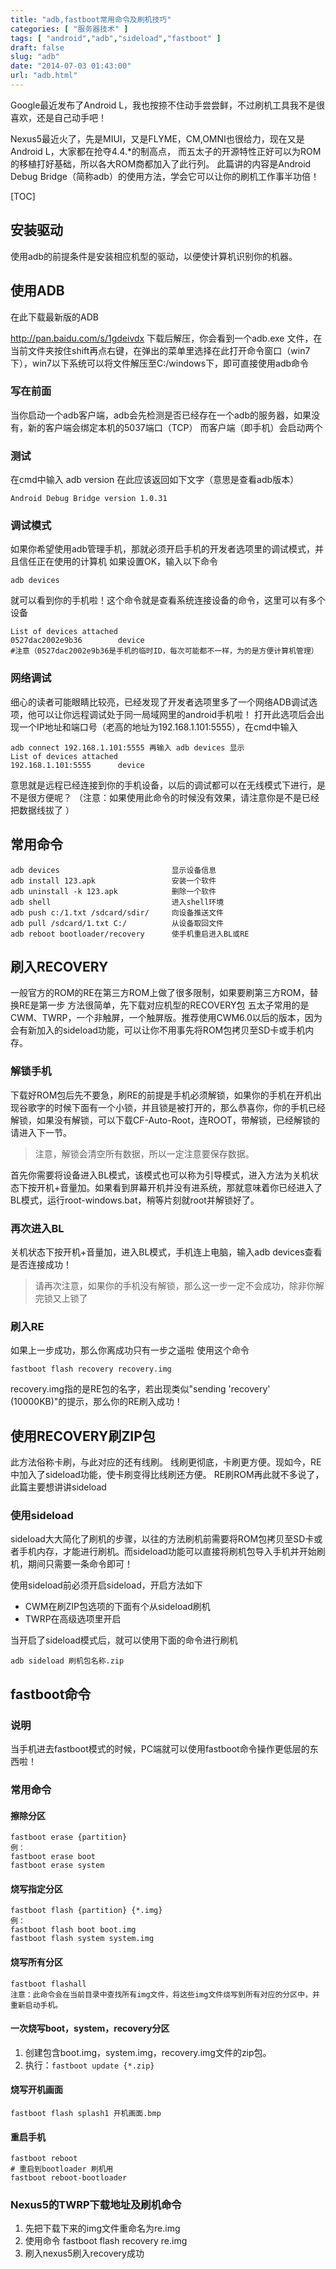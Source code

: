 ```yaml
---
title: "adb,fastboot常用命令及刷机技巧"
categories: [ "服务器技术" ]
tags: [ "android","adb","sideload","fastboot" ]
draft: false
slug: "adb"
date: "2014-07-03 01:43:00"
url: "adb.html"
---
```


Google最近发布了Android L，我也按捺不住动手尝尝鲜，不过刷机工具我不是很喜欢，还是自己动手吧！

Nexus5最近火了，先是MIUI，又是FLYME，CM,OMNI也很给力，现在又是Android L，大家都在抢夺4.4.*的制高点， 而五太子的开源特性正好可以为ROM的移植打好基础，所以各大ROM商都加入了此行列。 此篇讲的内容是Android Debug Bridge（简称adb）的使用方法，学会它可以让你的刷机工作事半功倍！

<!--more-->

[TOC]

## 安装驱动

使用adb的前提条件是安装相应机型的驱动，以便使计算机识别你的机器。

## 使用ADB

在此下载最新版的ADB 

<a href="http://pan.baidu.com/s/1gdeivdx" target="_blank">http://pan.baidu.com/s/1gdeivdx</a> 下载后解压，你会看到一个adb.exe 文件，在当前文件夹按住shift再点右键，在弹出的菜单里选择在此打开命令窗口（win7下），win7以下系统可以将文件解压至C:/windows下，即可直接使用adb命令

### 写在前面

当你启动一个adb客户端，adb会先检测是否已经存在一个adb的服务器，如果没有，新的客户端会绑定本机的5037端口（TCP） 而客户端（即手机）会启动两个

### 测试

在cmd中输入  adb version 在此应该返回如下文字（意思是查看adb版本）

    Android Debug Bridge version 1.0.31
    

### 调试模式

如果你希望使用adb管理手机，那就必须开启手机的开发者选项里的调试模式，并且信任正在使用的计算机 如果设置OK，输入以下命令

    adb devices
    

就可以看到你的手机啦！这个命令就是查看系统连接设备的命令，这里可以有多个设备

    List of devices attached
    0527dac2002e9b36        device
    #注意（0527dac2002e9b36是手机的临时ID，每次可能都不一样，为的是方便计算机管理）
    

### 网络调试

细心的读者可能眼睛比较亮，已经发现了开发者选项里多了一个网络ADB调试选项，他可以让你远程调试处于同一局域网里的android手机啦！ 打开此选项后会出现一个IP地址和端口号（老高的地址为192.168.1.101:5555），在cmd中输入

    adb connect 192.168.1.101:5555 再输入 adb devices 显示
    List of devices attached
    192.168.1.101:5555      device
    

意思就是远程已经连接到你的手机设备，以后的调试都可以在无线模式下进行，是不是很方便呢？ （注意：如果使用此命令的时候没有效果，请注意你是不是已经把数据线拔了 ）

## 常用命令

    adb devices                         显示设备信息
    adb install 123.apk                 安装一个软件
    adb uninstall -k 123.apk            删除一个软件
    adb shell                           进入shell环境
    adb push c:/1.txt /sdcard/sdir/     向设备推送文件
    adb pull /sdcard/1.txt C:/          从设备取回文件
    adb reboot bootloader/recovery      使手机重启进入BL或RE
    

## 刷入RECOVERY

一般官方的ROM的RE在第三方ROM上做了很多限制，如果要刷第三方ROM，替换RE是第一步 方法很简单，先下载对应机型的RECOVERY包 五太子常用的是CWM、TWRP，一个非触屏，一个触屏版。推荐使用CWM6.0以后的版本，因为会有新加入的sideload功能，可以让你不用事先将ROM包拷贝至SD卡或手机内存。

### 解锁手机

下载好ROM包后先不要急，刷RE的前提是手机必须解锁，如果你的手机在开机出现谷歌字的时候下面有一个小锁，并且锁是被打开的，那么恭喜你，你的手机已经解锁，如果没有解锁，可以下载CF-Auto-Root，连ROOT，带解锁，已经解锁的请进入下一节。

> 注意，解锁会清空所有数据，所以一定注意要保存数据。

首先你需要将设备进入BL模式，该模式也可以称为引导模式，进入方法为关机状态下按开机+音量加。如果看到屏幕开机并没有进系统，那就意味着你已经进入了BL模式，运行root-windows.bat，稍等片刻就root并解锁好了。

### 再次进入BL

关机状态下按开机+音量加，进入BL模式，手机连上电脑，输入adb devices查看是否连接成功！

> 请再次注意，如果你的手机没有解锁，那么这一步一定不会成功，除非你解完锁又上锁了

### 刷入RE

如果上一步成功，那么你离成功只有一步之遥啦 使用这个命令

    fastboot flash recovery recovery.img

recovery.img指的是RE包的名字，若出现类似"sending 'recovery' (10000KB)"的提示，那么你的RE刷入成功！

## 使用RECOVERY刷ZIP包

此方法俗称卡刷，与此对应的还有线刷。 线刷更彻底，卡刷更方便。现如今，RE中加入了sideload功能，使卡刷变得比线刷还方便。 RE刷ROM再此就不多说了，此篇主要想讲讲sideload

### 使用sideload

sideload大大简化了刷机的步骤，以往的方法刷机前需要将ROM包拷贝至SD卡或者手机内存，才能进行刷机。而sideload功能可以直接将刷机包导入手机并开始刷机，期间只需要一条命令即可！

使用sideload前必须开启sideload，开启方法如下

*   CWM在刷ZIP包选项的下面有个从sideload刷机 
*   TWRP在高级选项里开启

当开启了sideload模式后，就可以使用下面的命令进行刷机

    adb sideload 刷机包名称.zip

## fastboot命令

### 说明

当手机进去fastboot模式的时候，PC端就可以使用fastboot命令操作更低层的东西啦！

### 常用命令

#### 擦除分区

	fastboot erase {partition} 
	例：
	fastboot erase boot
	fastboot erase system

#### 烧写指定分区

	fastboot flash {partition} {*.img}
	例：
	fastboot flash boot boot.img
	fastboot flash system system.img

#### 烧写所有分区

	fastboot flashall
	注意：此命令会在当前目录中查找所有img文件，将这些img文件烧写到所有对应的分区中，并重新启动手机。

#### 一次烧写boot，system，recovery分区

1. 创建包含boot.img，system.img，recovery.img文件的zip包。
2. 执行：`fastboot update {*.zip}`

#### 烧写开机画面

	fastboot flash splash1 开机画面.bmp
	
#### 重启手机

	fastboot reboot
	# 重启到bootloader 刷机用
	fastboot reboot-bootloader

### Nexus5的TWRP下载地址及刷机命令

1. 先把下载下来的img文件重命名为re.img
2. 使用命令 fastboot flash recovery re.img
3. 刷入nexus5刷入recovery成功